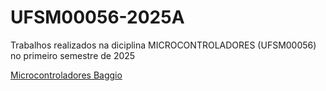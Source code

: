 # UFSM00056-2025A

Trabalhos realizados na diciplina MICROCONTROLADORES (UFSM00056) no primeiro semestre de 2025

[Microcontroladores Baggio](sites.google.com/view/microcontroladoresbaggio/início)